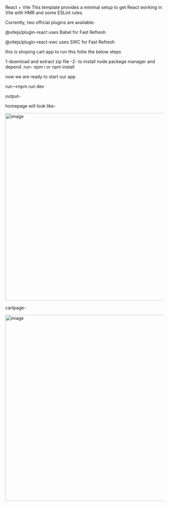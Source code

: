 React + Vite
This template provides a minimal setup to get React working in Vite with HMR and some ESLint rules.

Currently, two official plugins are available:

@vitejs/plugin-react uses Babel for Fast Refresh

@vitejs/plugin-react-swc uses SWC for Fast Refresh

this is shoping cart app to run this follw the below steps

1-download and extract zip file -2- to install node packege manager and depend. run- npm i or npm install

now we are ready to start our app

run-->npm run dev

output-

homepage will look like-

<img width="595" alt="image" src="https://github.com/ayushmit0/shoping-cart/assets/88946170/eeb4b990-08ef-49dc-89b9-5915096e6de2">

cartpage- 

<img width="590" alt="image" src="https://github.com/ayushmit0/shoping-cart/assets/88946170/e06c39c8-c3e6-4aeb-917c-26d234acc9c0">
